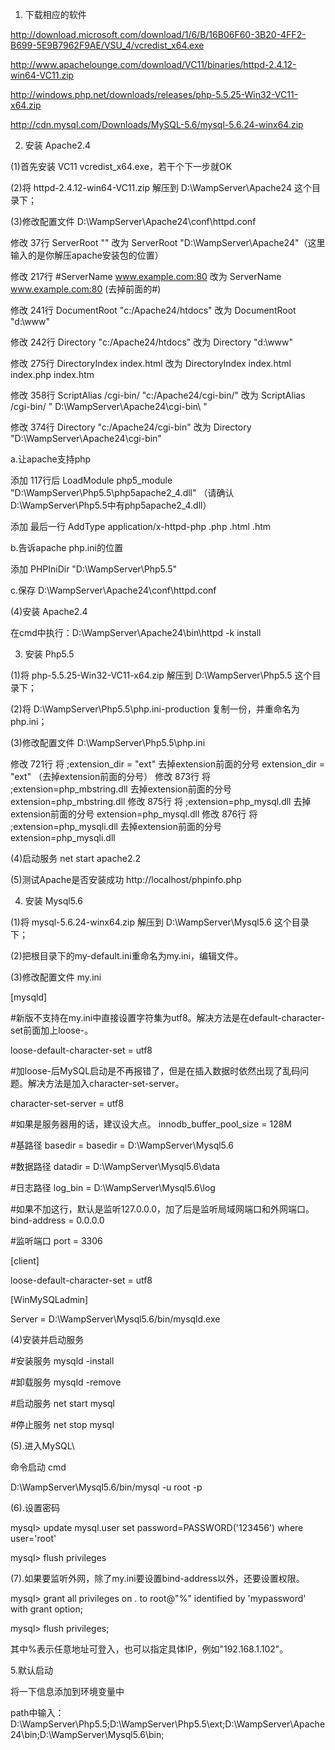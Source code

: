 1. 下载相应的软件

http://download.microsoft.com/download/1/6/B/16B06F60-3B20-4FF2-B699-5E9B7962F9AE/VSU_4/vcredist_x64.exe

http://www.apachelounge.com/download/VC11/binaries/httpd-2.4.12-win64-VC11.zip

http://windows.php.net/downloads/releases/php-5.5.25-Win32-VC11-x64.zip

http://cdn.mysql.com/Downloads/MySQL-5.6/mysql-5.6.24-winx64.zip


2. 安装 Apache2.4

(1)首先安装 VC11 vcredist_x64.exe，若干个下一步就OK

(2)将 httpd-2.4.12-win64-VC11.zip 解压到 D:\WampServer\Apache24 这个目录下；

(3)修改配置文件 D:\WampServer\Apache24\conf\httpd.conf 

修改 37行 ServerRoot "" 改为 ServerRoot "D:\WampServer\Apache24"（这里输入的是你解压apache安装包的位置）

修改 217行 #ServerName www.example.com:80 改为 ServerName www.example.com:80 (去掉前面的#)

修改 241行 DocumentRoot "c:/Apache24/htdocs" 改为 DocumentRoot "d:\www"

修改 242行 Directory "c:/Apache24/htdocs" 改为 Directory "d:\www"

修改 275行 DirectoryIndex index.html 改为 DirectoryIndex index.html index.php index.htm

修改 358行 ScriptAlias /cgi-bin/ "c:/Apache24/cgi-bin/" 改为 ScriptAlias /cgi-bin/ " D:\WampServer\Apache24\cgi-bin\ "

修改 374行 Directory "c:/Apache24/cgi-bin" 改为 Directory "D:\WampServer\Apache24\cgi-bin"

a.让apache支持php

添加 117行后 LoadModule php5_module "D:\WampServer\Php5.5\php5apache2_4.dll"
（请确认D:\WampServer\Php5.5中有php5apache2_4.dll）

添加 最后一行 AddType application/x-httpd-php .php .html .htm

b.告诉apache php.ini的位置

添加 PHPIniDir "D:\WampServer\Php5.5"

c.保存 D:\WampServer\Apache24\conf\httpd.conf


(4)安装 Apache2.4

在cmd中执行：D:\WampServer\Apache24\bin\httpd -k install


3. 安装 Php5.5

(1)将 php-5.5.25-Win32-VC11-x64.zip 解压到 D:\WampServer\Php5.5 这个目录下；

(2)将 D:\WampServer\Php5.5\php.ini-production 复制一份，并重命名为php.ini；

(3)修改配置文件 D:\WampServer\Php5.5\php.ini

修改 721行 将 ;extension_dir = "ext"	去掉extension前面的分号 extension_dir = "ext" （去掉extension前面的分号）
修改 873行 将 ;extension=php_mbstring.dll	去掉extension前面的分号 extension=php_mbstring.dll 
修改 875行 将 ;extension=php_mysql.dll		去掉extension前面的分号 extension=php_mysql.dll
修改 876行 将 ;extension=php_mysqli.dll		去掉extension前面的分号 extension=php_mysqli.dll

(4)启动服务
net start apache2.2

(5)测试Apache是否安装成功
http://localhost/phpinfo.php

4. 安装 Mysql5.6 

(1)将 mysql-5.6.24-winx64.zip 解压到 D:\WampServer\Mysql5.6 这个目录下；

(2)把根目录下的my-default.ini重命名为my.ini，编辑文件。

(3)修改配置文件 my.ini

[mysqld]

#新版不支持在my.ini中直接设置字符集为utf8。解决方法是在default-character-set前面加上loose-。

loose-default-character-set = utf8


#加loose-后MySQL启动是不再报错了，但是在插入数据时依然出现了乱码问题。解决方法是加入character-set-server。

character-set-server = utf8


#如果是服务器用的话，建议设大点。
innodb_buffer_pool_size = 128M

#基路径
basedir = basedir = D:\WampServer\Mysql5.6

#数据路径
datadir = D:\WampServer\Mysql5.6\data

#日志路径
log_bin = D:\WampServer\Mysql5.6\log

#如果不加这行，默认是监听127.0.0.0，加了后是监听局域网端口和外网端口。
bind-address = 0.0.0.0

#监听端口
port = 3306

[client]

loose-default-character-set = utf8

[WinMySQLadmin]

Server = D:\WampServer\Mysql5.6/bin/mysqld.exe

(4)安装并启动服务

#安装服务 mysqld -install

#卸载服务 mysqld -remove

#启动服务 net start mysql

#停止服务 net stop mysql

(5).进入MySQL\

命令启动 cmd

D:\WampServer\Mysql5.6/bin/mysql -u root -p

(6).设置密码

mysql> update mysql.user set password=PASSWORD('123456') where user='root'

mysql> flush privileges

(7).如果要监听外网，除了my.ini要设置bind-address以外，还要设置权限。

mysql> grant all privileges on *.* to root@"%" identified by 'mypassword' with grant option;

mysql> flush privileges;

其中%表示任意地址可登入，也可以指定具体IP，例如"192.168.1.102"。

5.默认启动

将一下信息添加到环境变量中

path中输入：D:\WampServer\Php5.5;D:\WampServer\Php5.5\ext;D:\WampServer\Apache24\bin;D:\WampServer\Mysql5.6\bin;
